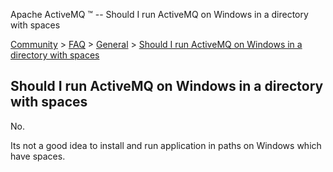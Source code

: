 Apache ActiveMQ ™ -- Should I run ActiveMQ on Windows in a directory with spaces 

[Community](community.md) > [FAQ](CommunityCommunity/Community/faq.md) > [General](Community/FAQ/general.md) > [Should I run ActiveMQ on Windows in a directory with spaces](Community/FAQ/General/should-i-run-activemq-on-windows-in-a-directory-with-spaces.md)


Should I run ActiveMQ on Windows in a directory with spaces
-----------------------------------------------------------

No.

Its not a good idea to install and run application in paths on Windows which have spaces.

